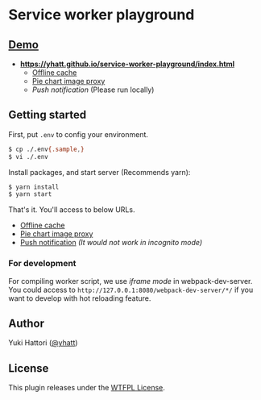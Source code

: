 # Service worker playground

## [Demo](https://yhatt.github.io/service-worker-playground/index.html)

- **https://yhatt.github.io/service-worker-playground/index.html**
  - [Offline cache](https://yhatt.github.io/service-worker-playground/offline_cache/)
  - [Pie chart image proxy](https://yhatt.github.io/service-worker-playground/pie_chart_image_proxy/)
  - *Push notification* (Please run locally)

## Getting started

First, put `.env` to config your environment.

```bash
$ cp ./.env{.sample,}
$ vi ./.env
```

Install packages, and start server (Recommends yarn):

```bash
$ yarn install
$ yarn start
```

That's it. You'll access to below URLs.

- [Offline cache](http://127.0.0.1:8080/offline_cache/)
- [Pie chart image proxy](http://127.0.0.1:8080/pie_chart_image_proxy/)
- [Push notification](http://127.0.0.1:8080/push_notification/) _(It would not work in incognito mode)_

### For development

For compiling worker script, we use *iframe mode* in webpack-dev-server. You could access to `http://127.0.0.1:8080/webpack-dev-server/*/` if you want to develop with hot reloading feature.

## Author

Yuki Hattori ([@yhatt](https://github.com/yhatt/))

## License

This plugin releases under the [WTFPL License](https://github.com/yhatt/service-worker-playground/blob/master/LICENSE).
